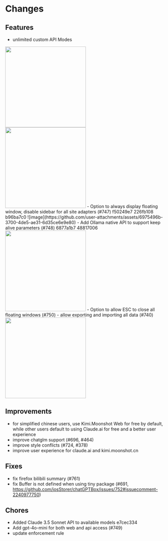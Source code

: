 # Changes

## Features
- unlimited custom API Modes
<img src="https://github.com/user-attachments/assets/6419a024-b8e2-48c4-8b64-fc4fe705ce36" width="256"/>
<img src="https://github.com/user-attachments/assets/f7602e33-7772-41d3-81a6-ccb1dccaf00f" width="256"/>
- Option to always display floating window, disable sidebar for all site adapters (#747) f50249e7 226fb108 b96ba7c0
![image](https://github.com/user-attachments/assets/6975496b-3700-4de5-ae31-6d35ce6e9e80)
- Add Ollama native API to support keep alive parameters (#748) 6877a1b7 48817006
<img src="https://github.com/user-attachments/assets/f9647f03-da17-447b-988a-ec3b1db66fe6" width="256"/>
- Option to allow ESC to close all floating windows (#750)
- allow exporting and importing all data (#740)
<img src="https://github.com/user-attachments/assets/f26ff58e-5371-47fd-bf20-1c9afa0cfb63" width="256"/>

## Improvements
- for simplified chinese users, use Kimi.Moonshot Web for free by default, while other users default to using Claude.ai for free and a better user experience
- improve chatglm support (#696, #464)
- improve style conflicts (#724, #378)
- improve user experience for claude.ai and kimi.moonshot.cn

## Fixes
- fix firefox bilibili summary (#761)
- fix Buffer is not defined when using tiny package (#691, https://github.com/josStorer/chatGPTBox/issues/752#issuecomment-2240977750)

## Chores
- Added Claude 3.5 Sonnet API to available models e7cec334
- Add gpt-4o-mini for both web and api access (#749)
- update enforcement rule
